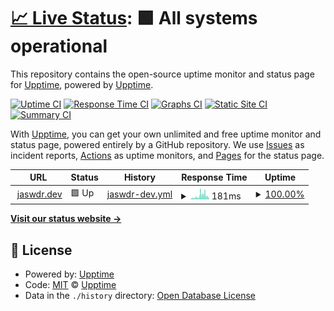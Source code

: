 # [📈 Live Status](https://upptime.github.io/upptime): <!--live status--> **🟩 All systems operational**

This repository contains the open-source uptime monitor and status page for [Upptime](https://upptime.js.org), powered by [Upptime](https://github.com/upptime/upptime).

[![Uptime CI](https://github.com/jaswdr/blog_uptime/workflows/Uptime%20CI/badge.svg)](https://github.com/jaswdr/blog_uptime/actions?query=workflow%3A%22Uptime+CI%22)
[![Response Time CI](https://github.com/jaswdr/blog_uptime/workflows/Response%20Time%20CI/badge.svg)](https://github.com/jaswdr/blog_uptime/actions?query=workflow%3A%22Response+Time+CI%22)
[![Graphs CI](https://github.com/jaswdr/blog_uptime/workflows/Graphs%20CI/badge.svg)](https://github.com/jaswdr/blog_uptime/actions?query=workflow%3A%22Graphs+CI%22)
[![Static Site CI](https://github.com/jaswdr/blog_uptime/workflows/Static%20Site%20CI/badge.svg)](https://github.com/jaswdr/blog_uptime/actions?query=workflow%3A%22Static+Site+CI%22)
[![Summary CI](https://github.com/jaswdr/blog_uptime/workflows/Summary%20CI/badge.svg)](https://github.com/jaswdr/blog_uptime/actions?query=workflow%3A%22Summary+CI%22)

With [Upptime](https://upptime.js.org), you can get your own unlimited and free uptime monitor and status page, powered entirely by a GitHub repository. We use [Issues](https://github.com/upptime/upptime/issues) as incident reports, [Actions](https://github.com/jaswdr/blog_uptime/actions) as uptime monitors, and [Pages](https://upptime.github.io/upptime) for the status page.

<!--start: status pages-->
<!-- This summary is generated by Upptime (https://github.com/upptime/upptime) -->
<!-- Do not edit this manually, your changes will be overwritten -->
<!-- prettier-ignore -->
| URL | Status | History | Response Time | Uptime |
| --- | ------ | ------- | ------------- | ------ |
| <img alt="" src="https://icons.duckduckgo.com/ip3/jaswdr.dev.ico" height="13"> [jaswdr.dev](https://jaswdr.dev/) | 🟩 Up | [jaswdr-dev.yml](https://github.com/jaswdr/blog_uptime/commits/HEAD/history/jaswdr-dev.yml) | <details><summary><img alt="Response time graph" src="./graphs/jaswdr-dev/response-time-week.png" height="20"> 181ms</summary><br><a href="https://jaswdr.github.io/blog_uptime/history/jaswdr-dev"><img alt="Response time 426" src="https://img.shields.io/endpoint?url=https%3A%2F%2Fraw.githubusercontent.com%2Fjaswdr%2Fblog_uptime%2FHEAD%2Fapi%2Fjaswdr-dev%2Fresponse-time.json"></a><br><a href="https://jaswdr.github.io/blog_uptime/history/jaswdr-dev"><img alt="24-hour response time 259" src="https://img.shields.io/endpoint?url=https%3A%2F%2Fraw.githubusercontent.com%2Fjaswdr%2Fblog_uptime%2FHEAD%2Fapi%2Fjaswdr-dev%2Fresponse-time-day.json"></a><br><a href="https://jaswdr.github.io/blog_uptime/history/jaswdr-dev"><img alt="7-day response time 181" src="https://img.shields.io/endpoint?url=https%3A%2F%2Fraw.githubusercontent.com%2Fjaswdr%2Fblog_uptime%2FHEAD%2Fapi%2Fjaswdr-dev%2Fresponse-time-week.json"></a><br><a href="https://jaswdr.github.io/blog_uptime/history/jaswdr-dev"><img alt="30-day response time 272" src="https://img.shields.io/endpoint?url=https%3A%2F%2Fraw.githubusercontent.com%2Fjaswdr%2Fblog_uptime%2FHEAD%2Fapi%2Fjaswdr-dev%2Fresponse-time-month.json"></a><br><a href="https://jaswdr.github.io/blog_uptime/history/jaswdr-dev"><img alt="1-year response time 451" src="https://img.shields.io/endpoint?url=https%3A%2F%2Fraw.githubusercontent.com%2Fjaswdr%2Fblog_uptime%2FHEAD%2Fapi%2Fjaswdr-dev%2Fresponse-time-year.json"></a></details> | <details><summary><a href="https://jaswdr.github.io/blog_uptime/history/jaswdr-dev">100.00%</a></summary><a href="https://jaswdr.github.io/blog_uptime/history/jaswdr-dev"><img alt="All-time uptime 100.00%" src="https://img.shields.io/endpoint?url=https%3A%2F%2Fraw.githubusercontent.com%2Fjaswdr%2Fblog_uptime%2FHEAD%2Fapi%2Fjaswdr-dev%2Fuptime.json"></a><br><a href="https://jaswdr.github.io/blog_uptime/history/jaswdr-dev"><img alt="24-hour uptime 100.00%" src="https://img.shields.io/endpoint?url=https%3A%2F%2Fraw.githubusercontent.com%2Fjaswdr%2Fblog_uptime%2FHEAD%2Fapi%2Fjaswdr-dev%2Fuptime-day.json"></a><br><a href="https://jaswdr.github.io/blog_uptime/history/jaswdr-dev"><img alt="7-day uptime 100.00%" src="https://img.shields.io/endpoint?url=https%3A%2F%2Fraw.githubusercontent.com%2Fjaswdr%2Fblog_uptime%2FHEAD%2Fapi%2Fjaswdr-dev%2Fuptime-week.json"></a><br><a href="https://jaswdr.github.io/blog_uptime/history/jaswdr-dev"><img alt="30-day uptime 100.00%" src="https://img.shields.io/endpoint?url=https%3A%2F%2Fraw.githubusercontent.com%2Fjaswdr%2Fblog_uptime%2FHEAD%2Fapi%2Fjaswdr-dev%2Fuptime-month.json"></a><br><a href="https://jaswdr.github.io/blog_uptime/history/jaswdr-dev"><img alt="1-year uptime 100.00%" src="https://img.shields.io/endpoint?url=https%3A%2F%2Fraw.githubusercontent.com%2Fjaswdr%2Fblog_uptime%2FHEAD%2Fapi%2Fjaswdr-dev%2Fuptime-year.json"></a></details>

<!--end: status pages-->

[**Visit our status website →**](https://upptime.github.io/upptime)

## 📄 License

- Powered by: [Upptime](https://github.com/upptime/upptime)
- Code: [MIT](./LICENSE) © [Upptime](https://upptime.js.org)
- Data in the `./history` directory: [Open Database License](https://opendatacommons.org/licenses/odbl/1-0/)

